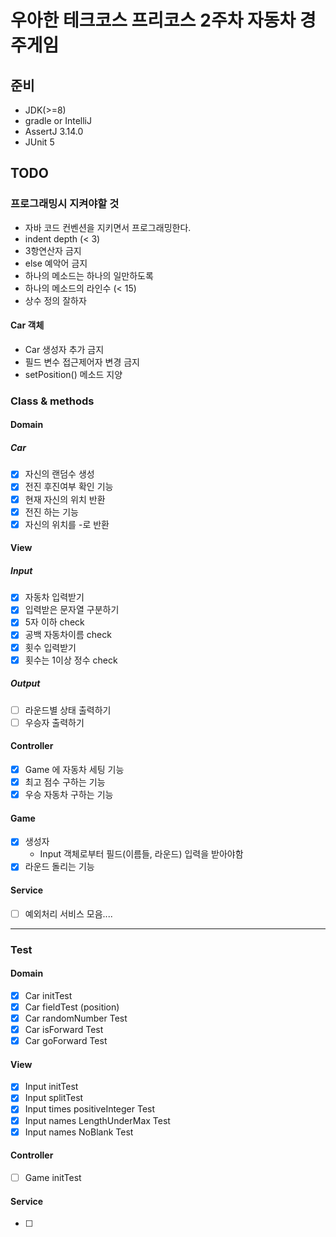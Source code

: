 # 우아한 테크코스 프리코스 2주차 자동차 경주게임

## 준비

- JDK(>=8)
- gradle or IntelliJ
- AssertJ 3.14.0
- JUnit 5

## TODO

### 프로그래밍시 지켜야할 것

- 자바 코드 컨벤션을 지키면서 프로그래밍한다.
- indent depth (< 3)
- 3항연산자 금지
- else 예악어 금지
- 하나의 메소드는 하나의 일만하도록
- 하나의 메소드의 라인수 (< 15)
- 상수 정의 잘하자

#### Car 객체

- Car 생성자 추가 금지
- 필드 변수 접근제어자 변경 금지
- setPosition() 메소드 지양


### Class & methods

#### Domain

#####  Car

- [x] 자신의 랜덤수 생성
- [x] 전진 후진여부 확인 기능
- [x] 현재 자신의 위치 반환
- [x] 전진 하는 기능 
- [x] 자신의 위치를 -로 반환

#### View

##### Input

- [x] 자동차 입력받기
- [x] 입력받은 문자열 구분하기
- [x] 5자 이하 check
- [x] 공백 자동차이름 check
- [x] 횟수 입력받기
- [x] 횟수는 1이상 정수 check

##### Output

- [ ] 라운드별 상태 출력하기
- [ ] 우승자 출력하기

#### Controller

- [x] Game 에 자동차 세팅 기능
- [x] 최고 점수 구하는 기능
- [x] 우승 자동차 구하는 기능

#### Game 

- [x] 생성자
    - Input 객체로부터 필드(이름들, 라운드) 입력을 받아야함 
- [x] 라운드 돌리는 기능

#### Service

- [ ] 예외처리 서비스 모음....

<hr>

### Test

#### Domain

- [x] Car initTest
- [x] Car fieldTest (position)
- [x] Car randomNumber Test
- [x] Car isForward Test
- [x] Car goForward Test

#### View

- [x] Input initTest
- [x] Input splitTest
- [x] Input times positiveInteger Test
- [x] Input names LengthUnderMax Test
- [x] Input names NoBlank Test

#### Controller 

- [ ] Game initTest

#### Service

- [ ]